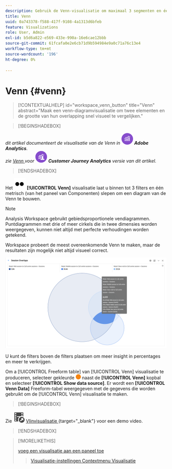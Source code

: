 ```yaml
---
description: Gebruik de Venn-visualisatie om maximaal 3 segmenten en één metrisch te slepen om een Venn-diagram te maken.
title: Venn
uuid: 0a743378-f588-417f-9108-4a1313d6bfeb
feature: Visualizations
role: User, Admin
exl-id: b5d6a822-e569-433e-990a-16e6cae12bbb
source-git-commit: 61fcafa0e2e6cb71d9b594984e9a0c71a76c13e4
workflow-type: tm+mt
source-wordcount: '196'
ht-degree: 0%

---
```


# Venn {#venn}

<!-- markdownlint-disable MD034 -->

>[!CONTEXTUALHELP]
>id="workspace_venn_button"
>title="Venn"
>abstract="Maak een venn-diagramvisualisatie om twee elementen en de grootte van hun overlapping snel visueel te vergelijken."

<!-- markdownlint-enable MD034 -->


>[!BEGINSHADEBOX]

_dit artikel documenteert de visualisatie van de Venn in_ ![ AdobeAnalytics ](/help/assets/icons/AdobeAnalytics.svg) _**Adobe Analytics**._<br/>_zie [ Venn ](https://experienceleague.adobe.com/en/docs/analytics-platform/using/cja-workspace/visualizations/venn) voor_ ![ CustomerJourneyAnalytics ](/help/assets/icons/CustomerJourneyAnalytics.svg) _**Customer Journey Analytics** versie van dit artikel._

>[!ENDSHADEBOX]

Het ![ Type ](/help/assets/icons/TwoDots.svg) **[!UICONTROL Venn]** visualisatie laat u binnen tot 3 filters en één metrisch (van het paneel van Componenten) slepen om een diagram van de Venn te bouwen.

>[!NOTE]
>
>Analysis Workspace gebruikt gebiedsproportionele vendiagrammen. Puntdiagrammen met drie of meer cirkels die in twee dimensies worden weergegeven, kunnen niet altijd met perfecte verhoudingen worden getekend.
> 
>Workspace probeert de meest overeenkomende Venn te maken, maar de resultaten zijn mogelijk niet altijd visueel correct.

![ De visualisatie van de venn die drie filters omvat.](assets/venn.png)

U kunt de filters boven de filters plaatsen om meer insight in percentages en meer te verkrijgen.

Om a [!UICONTROL Freeform table] van [!UICONTROL Venn] visualisatie te produceren, selecteer gekleurde ![ StatusOrange ](/help/assets/icons/StatusOrange.svg) naast de **[!UICONTROL Venn]** kopbal en selecteer **[!UICONTROL Show data source]**. Er wordt een **[!UICONTROL Venn Data]** Freeform-tabel weergegeven met de gegevens die worden gebruikt om de [!UICONTROL Venn] visualisatie te maken.

<!--
To normalize the Venn diagram (take the size out of it), go select ![Setting](/help/assets/icons/Setting.svg) and select **[!UICONTROL Normalization]**.

![Visualization Settings option for Visualization type: Venn diagram.](assets/normalization.png)

-->


>[!BEGINSHADEBOX]

Zie ![ VideoCheckedOut ](/help/assets/icons/VideoCheckedOut.svg) [ Vlinvisualisatie ](https://video.tv.adobe.com/v/335798/?quality=12){target="_blank"} voor een demo video.

>[!ENDSHADEBOX]


>[!MORELIKETHIS]
>
>[ voeg een visualisatie aan een paneel toe ](/help/analyze/analysis-workspace/visualizations/freeform-analysis-visualizations.md#add-visualizations-to-a-panel)
>>[Visualisatie-instellingen ](/help/analyze/analysis-workspace/visualizations/freeform-analysis-visualizations.md#settings)
>>[Contextmenu Visualisatie ](/help/analyze/analysis-workspace/visualizations/freeform-analysis-visualizations.md#context-menu)
>

